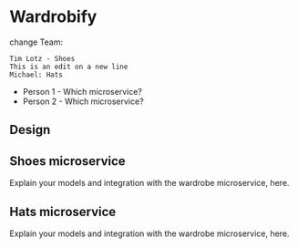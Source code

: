 # Wardrobify
change
Team:

    Tim Lotz - Shoes
    This is an edit on a new line
    Michael: Hats
* Person 1 - Which microservice?
* Person 2 - Which microservice?

## Design

## Shoes microservice

Explain your models and integration with the wardrobe
microservice, here.

## Hats microservice

Explain your models and integration with the wardrobe
microservice, here.
